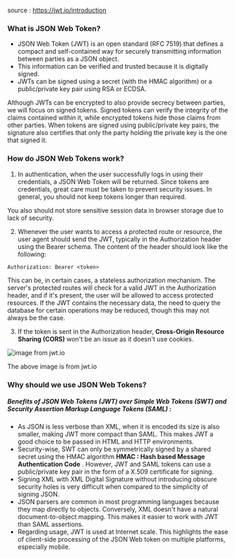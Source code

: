 source  : https://jwt.io/introduction

### What is JSON Web Token?
* JSON Web Token (JWT) is an open standard (RFC 7519) that defines a compact and self-contained way for securely transmitting information between parties as a JSON object. 
* This information can be verified and trusted because it is digitally signed. 
* JWTs can be signed using a secret (with the HMAC algorithm) or a public/private key pair using RSA or ECDSA.

Although JWTs can be encrypted to also provide secrecy between parties, we will focus on signed tokens. Signed tokens can verify the integrity of the claims contained within it, while encrypted tokens hide those claims from other parties. When tokens are signed using public/private key pairs, the signature also certifies that only the party holding the private key is the one that signed it.

### How do JSON Web Tokens work?
1. In authentication, when the user successfully logs in using their credentials, a JSON Web Token will be returned. Since tokens are credentials, great care must be taken to prevent security issues. In general, you should not keep tokens longer than required.

You also should not store sensitive session data in browser storage due to lack of security.

2. Whenever the user wants to access a protected route or resource, the user agent should send the JWT, typically in the Authorization header using the Bearer schema. The content of the header should look like the following:

```Authorization: Bearer <token>```

This can be, in certain cases, a stateless authorization mechanism. The server's protected routes will check for a valid JWT in the Authorization header, and if it's present, the user will be allowed to access protected resources. If the JWT contains the necessary data, the need to query the database for certain operations may be reduced, though this may not always be the case.

3. If the token is sent in the Authorization header, **Cross-Origin Resource Sharing (CORS)** won't be an issue as it doesn't use cookies.

![image from jwt.io](https://cdn2.auth0.com/docs/media/articles/api-auth/client-credentials-grant.png)

The above image is from jwt.io

### Why should we use JSON Web Tokens?

##### Benefits of JSON Web Tokens (JWT) over Simple Web Tokens (SWT) and Security Assertion Markup Language Tokens (SAML) : 

* As JSON is less verbose than XML, when it is encoded its size is also smaller, making JWT more compact than SAML. This makes JWT a good choice to be passed in HTML and HTTP environments.
* Security-wise, SWT can only be symmetrically signed by a shared secret using the HMAC algorithm **HMAC : Hash based Message Authentication Code** . However, JWT and SAML tokens can use a public/private key pair in the form of a X.509 certificate for signing. 
* Signing XML with XML Digital Signature without introducing obscure security holes is very difficult when compared to the simplicity of signing JSON.
* JSON parsers are common in most programming languages because they map directly to objects. Conversely, XML doesn't have a natural document-to-object mapping. This makes it easier to work with JWT than SAML assertions.
* Regarding usage, JWT is used at Internet scale. This highlights the ease of client-side processing of the JSON Web token on multiple platforms, especially mobile.
